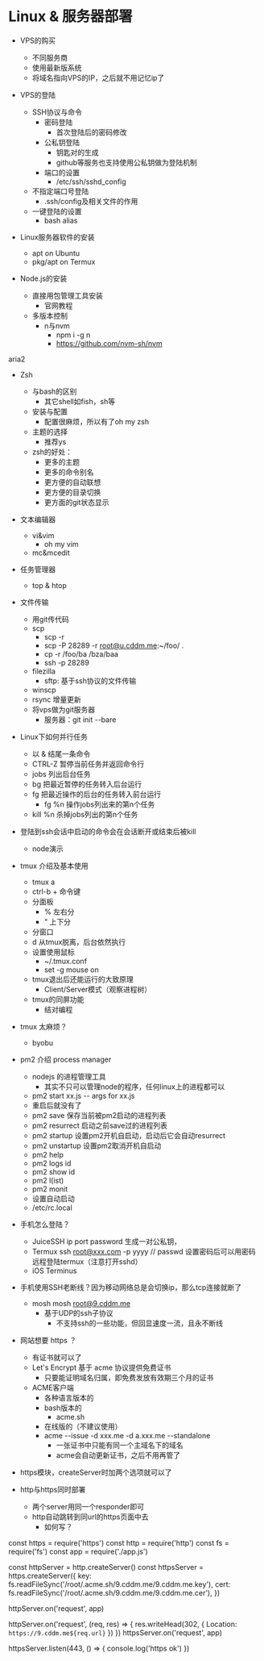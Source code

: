 # Linux & 服务器部署

* VPS的购买
  * 不同服务商
  * 使用最新版系统
  * 将域名指向VPS的IP，之后就不用记忆ip了
* VPS的登陆
  * SSH协议与命令
    * 密码登陆
      * 首次登陆后的密码修改
    * 公私钥登陆
      * 钥匙对的生成
      * github等服务也支持使用公私钥做为登陆机制
    * 端口的设置
      * /etc/ssh/sshd_config
  * 不指定端口号登陆
    * .ssh/config及相关文件的作用
  * 一键登陆的设置
    * bash alias

* Linux服务器软件的安装
  * apt on Ubuntu
  * pkg/apt on Termux
* Node.js的安装
  * 直接用包管理工具安装
    * 官网教程
  * 多版本控制
    * n与nvm
      * npm i -g n
      * https://github.com/nvm-sh/nvm

aria2

* Zsh
  * 与bash的区别
    * 其它shell如fish，sh等
  * 安装与配置
    * 配置很麻烦，所以有了oh my zsh
  * 主题的选择
    * 推荐ys
  * zsh的好处：
    * 更多的主题
    * 更多的命令别名
    * 更方便的自动联想
    * 更方便的目录切换
    * 更方面的git状态显示

* 文本编辑器
  * vi&vim
    * oh my vim
  * mc&mcedit

* 任务管理器
  * top & htop

* 文件传输
  * 用git传代码
  * scp
    * scp -r
    * scp -P 28289 -r  root@u.cddm.me:~/foo/ .
    * cp -r /foo/ba /bza/baa
    * ssh -p 28289
  * filezilla
    * sftp: 基于ssh协议的文件传输
  * winscp
  * rsync 增量更新
  * 将vps做为git服务器
    * 服务器：git init --bare

* Linux下如何并行任务
  * 以 & 结尾一条命令
  * CTRL-Z 暂停当前任务并返回命令行
  * jobs 列出后台任务
  * bg 把最近暂停的任务转入后台运行
  * fg 把最近操作的后台的任务转入前台运行
    * fg %n 操作jobs列出来的第n个任务
  * kill %n 杀掉jobs列出的第n个任务

* 登陆到ssh会话中启动的命令会在会话断开或结束后被kill
  * node演示
* tmux 介绍及基本使用
  * tmux a
  * ctrl-b + 命令键
  * 分面板
    * % 左右分
    * " 上下分
  * 分窗口
  * d 从tmux脱离，后台依然执行
  * 设置使用鼠标
    * ~/.tmux.conf
    * set -g mouse on
  * tmux退出后还能运行的大致原理
    * Client/Server模式（观察进程树）
  * tmux的同屏功能
    * 结对编程
* tmux 太麻烦？
  * byobu

* pm2 介绍 process manager
  * nodejs 的进程管理工具
    * 其实不只可以管理node的程序，任何linux上的进程都可以
  * pm2 start xx.js -- args for xx.js
  * 重启后就没有了
  * pm2 save  保存当前被pm2启动的进程列表
  * pm2 resurrect 启动之前save过的进程列表
  * pm2 startup 设置pm2开机自启动，启动后它会自动resurrect
  * pm2 unstartup 设置pm2取消开机自启动
  * pm2 help
  * pm2 logs id
  * pm2 show id
  * pm2 l(ist)
  * pm2 monit
  * 设置自动启动
  * /etc/rc.local


* 手机怎么登陆？
  * JuiceSSH   ip  port   password    生成一对公私钥，
  * Termux      ssh root@xxx.com -p yyyy
      //  passwd  设置密码后可以用密码远程登陆termux（注意打开sshd）
  * iOS Terminus
* 手机使用SSH老断线？因为移动网络总是会切换ip，那么tcp连接就断了
  * mosh     mosh root@9.cddm.me
    * 基于UDP的ssh子协议
      * 不支持ssh的一些功能，但回显速度一流，且永不断线

* 网站想要 https ？
  * 有证书就可以了
  * Let's Encrypt 基于 acme 协议提供免费证书
    * 只要能证明域名归属，即免费发放有效期三个月的证书
  * ACME客户端
    * 各种语言版本的
    * bash版本的
      * acme.sh
    * 在线版的（不建议使用）
    * acme --issue -d xxx.me -d a.xxx.me --standalone
      * 一张证书中只能有同一个主域名下的域名
      * acme会自动更新证书，之后不用再管了

* https模块，createServer时加两个选项就可以了
* http与https同时部署
  * 两个server用同一个responder即可
  * http自动跳转到同url的https页面中去
    * 如何写？

const https = require('https')
const http = require('http')
const fs = require('fs')
const app = require('./app.js')

const httpServer = http.createServer()
const httpsServer = https.createServer({
  key: fs.readFileSync('/root/.acme.sh/9.cddm.me/9.cddm.me.key'),
  cert: fs.readFileSync('/root/.acme.sh/9.cddm.me/9.cddm.me.cer'),
})


httpServer.on('request', app)

<!-- 自动跳到https站点 -->
httpServer.on('request', (req, res) => {
  res.writeHead(302, {
    Location: `https://9.cddm.me${req.url}`
  })
})
httpsServer.on('request', app)

httpsServer.listen(443, () => {
  console.log('https ok')
})
